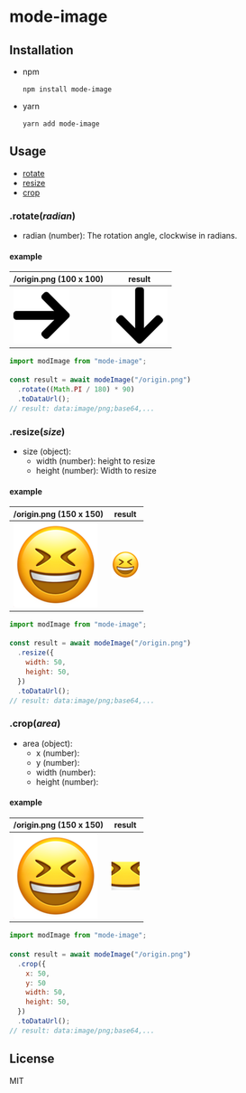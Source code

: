 # mode-image

## Installation

- npm
  ```console
  npm install mode-image
  ```
- yarn
  ```console
  yarn add mode-image
  ```

## Usage

- [rotate](#rotateradian)
- [resize](#resizesize)
- [crop](#croparea)

### .rotate(_radian_)

- radian (number): The rotation angle, clockwise in radians.

#### example

| /origin.png (100 x 100)                                  | result                                                                                    |
| -------------------------------------------------------- | ----------------------------------------------------------------------------------------- |
| <img src="./tests/__fixtures__/right-arrow-100-100.png"> | <img src="./tests/__image_snapshots__/rotate-test-ts-rotate-90-deg-100-x-100-1-snap.png"> |

```js
import modImage from "mode-image";

const result = await modeImage("/origin.png")
  .rotate((Math.PI / 180) * 90)
  .toDataUrl();
// result: data:image/png;base64,...
```

### .resize(_size_)

- size (object):
  - width (number): height to resize
  - height (number): Width to resize

#### example

| /origin.png (150 x 150)                            | result                                                                                               |
| -------------------------------------------------- | ---------------------------------------------------------------------------------------------------- |
| <img src="./tests/__fixtures__/smile-150-150.png"> | <img src="./tests/__image_snapshots__/resize-test-ts-resize-resize-150-x-150-to-50-x-50-1-snap.png"> |

```js
import modImage from "mode-image";

const result = await modeImage("/origin.png")
  .resize({
    width: 50,
    height: 50,
  })
  .toDataUrl();
// result: data:image/png;base64,...
```

### .crop(_area_)

- area (object):
  - x (number):
  - y (number):
  - width (number):
  - height (number):

#### example

| /origin.png (150 x 150)                            | result                                                                                             |
| -------------------------------------------------- | -------------------------------------------------------------------------------------------------- |
| <img src="./tests/__fixtures__/smile-150-150.png"> | <img src="./tests/__image_snapshots__/crop-test-ts-resize-resize-150-x-150-to-50-x-50-2-snap.png"> |

```js
import modImage from "mode-image";

const result = await modeImage("/origin.png")
  .crop({
    x: 50,
    y: 50
    width: 50,
    height: 50,
  })
  .toDataUrl();
// result: data:image/png;base64,...
```

## License

MIT
